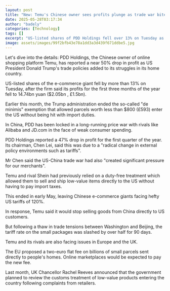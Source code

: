 ```yaml
---
layout: post
title: "New: Temu's Chinese owner sees profits plunge as trade war bites"
date: 2025-05-28T03:17:34
author: "badely"
categories: [Technology]
tags: []
excerpt: "US-listed shares of PDD Holdings fell over 13% on Tuesday as the firm said its profit had almost halved."
image: assets/images/99f2bfb43e78a1dd3a3d439f671ddbe5.jpg
---
```


Let's dive into the details: PDD Holdings, the Chinese owner of online shopping platform Temu, has reported a near 50% drop in profit as US President Donald Trump's trade policies added to its struggles in its home country.

US-listed shares of the e-commerce giant fell by more than 13% on Tuesday, after the firm said its profits for the first three months of the year fell to 14.74bn yuan ($2.05bn , £1.5bn).

Earlier this month, the Trump administration ended the so-called "de minimis" exemption that allowed parcels worth less than $800 (£593) enter the US without being hit with import duties.

In China, PDD has been locked in a long-running price war with rivals like Alibaba and JD.com in the face of weak consumer spending.

PDD Holdings reported a 47% drop in profit for the first quarter of the year. Its chairman, Chen Lei, said this was due to a "radical change in external policy environments such as tariffs".

Mr Chen said the US-China trade war had also "created significant pressure for our merchants". 

Temu and rival Shein had previously relied on a duty-free treatment which allowed them to sell and ship low-value items directly to the US without having to pay import taxes.

This ended in early May, leaving Chinese e-commerce giants facing hefty US tariffs of 120%. 

In response, Temu said it would stop selling goods from China directly to US customers.

But following a thaw in trade tensions between Washington and Beijing, the tariff rate on the small packages was slashed by over half for 90 days.

Temu and its rivals are also facing issues in Europe and the UK.

The EU proposed a two-euro flat fee on billions of small parcels sent directly to people's homes. Online marketplaces would be expected to pay the new fee. 

Last month, UK Chancellor Rachel Reeves announced that the government planned to review the customs treatment of low-value products entering the  country following complaints from retailers.

